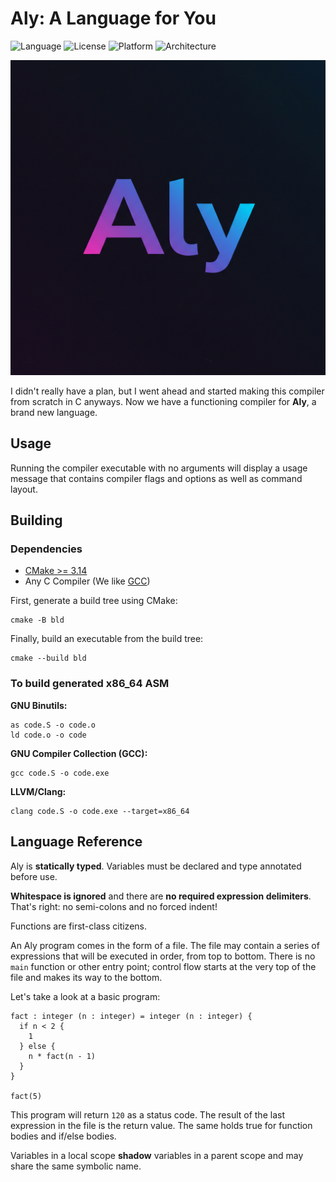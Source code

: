 # Aly: A Language for You

![Language](https://img.shields.io/badge/Language-C-blue)
![License](https://img.shields.io/badge/License-MIT-blue)
![Platform](https://img.shields.io/badge/Platform-Windows%20|%20Linux-blue)
![Architecture](https://img.shields.io/badge/Arch-x86--64%20|%20x64-green)

![Aly-Lang LOGO](/Resources/Branding/LOGO.png)

I didn't really have a plan, but I went ahead and started making this compiler from scratch in C anyways. Now we have a functioning compiler for **Aly**, a brand new language.

## Usage

Running the compiler executable with no arguments will display a usage message that contains compiler flags and options as well as command layout.

## Building

### Dependencies

  * [CMake \>= 3.14](https://cmake.org/)
  * Any C Compiler (We like [GCC](https://gcc.gnu.org/))

First, generate a build tree using CMake:

```shell
cmake -B bld
```

Finally, build an executable from the build tree:

```shell
cmake --build bld
```

### To build generated x86\_64 ASM

**GNU Binutils:**

```shell
as code.S -o code.o
ld code.o -o code
```

**GNU Compiler Collection (GCC):**

```shell
gcc code.S -o code.exe
```

**LLVM/Clang:**

```shell
clang code.S -o code.exe --target=x86_64
```

## Language Reference

Aly is **statically typed**. Variables must be declared and type annotated before use.

**Whitespace is ignored** and there are **no required expression delimiters**. That's right: no semi-colons and no forced indent\!

Functions are first-class citizens.

An Aly program comes in the form of a file. The file may contain a series of expressions that will be executed in order, from top to bottom. There is no `main` function or other entry point; control flow starts at the very top of the file and makes its way to the bottom.

Let's take a look at a basic program:
```
fact : integer (n : integer) = integer (n : integer) {
  if n < 2 {
    1
  } else {
    n * fact(n - 1)
  }
}

fact(5)
```

This program will return `120` as a status code. The result of the last expression in the file is the return value. The same holds true for function bodies and if/else bodies.

Variables in a local scope **shadow** variables in a parent scope and may share the same symbolic name.